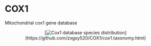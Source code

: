 # COX1
Mitochondrial cox1 gene database

<p align="center">
  [<img src="cox1.taxonomy.png" alt="Cox1 database species distribution"/>](https://github.com/zxgsy520/COX1/cox1.taxonomy.html)
</p>
